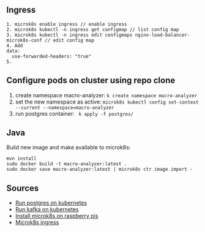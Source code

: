 ## Ingress
```
1. microk8s enable ingress // enable ingress
2. microk8s kubectl -n ingress get configmap // list config map
3. microk8s kubectl -n ingress edit configmaps nginx-load-balancer-microk8s-conf // edit config map
4. Add
data:
  use-forwarded-headers: "true"
5. 
```

## Configure pods on cluster using repo clone
1. create namespace macro-analyzer: `k create namespace macro-analyzer`
2. set the new namespace as active: `microk8s kubectl config set-context --current --namespace=macro-analyzer`
3. run postgres container: ` k apply -f postgres/`

## Java

Build new image and make available to microk8s:

```
mvn install
sudo docker build -t macro-analyzer:latest .
sudo docker save macro-analyzer:latest | microk8s ctr image import -
```

## Sources
 - [Run postgres on kubernetes](https://phoenixnap.com/kb/postgresql-kubernetes)
 - [Run kafka on kubernetes](https://phoenixnap.com/kb/kafka-on-kubernetes)
 - [Install microk8s on raspberry pis](https://ubuntu.com/tutorials/how-to-kubernetes-cluster-on-raspberry-pi#1-overview)
 - [Microk8s ingress](https://phoenixnap.com/kb/microk8s-ingress)
